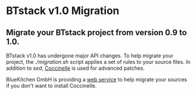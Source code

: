 # BTstack v1.0 Migration

## Migrate your BTstack project from version 0.9 to 1.0.

BTstack v1.0 has undergone major API changes. To help migrate your project, the *./migration.sh* script applies a set of rules to your source files. In addition to *sed*, [Coccinelle](http://coccinelle.lip6.fr/) is used for advanced patches.

BlueKitchen GmbH is providing a [web service](http://buildbot.bluekitchen-gmbh.com/migration) to help migrate your sources if you don't want to install Coccinelle.
